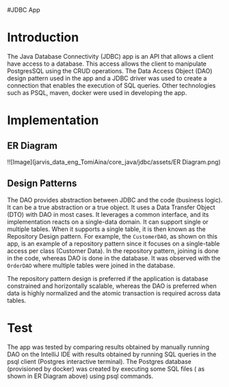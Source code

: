 #JDBC App

# Introduction
The Java Database Connectivity  (JDBC) app is an API that allows a client have access to a database.
This access allows the client to manipulate PostgresSQL using the CRUD operations.
The Data Access Object (DAO) design pattern used in the app and a JDBC driver was used to create a connection that enables the execution of SQL queries.
Other technologies such as PSQL, maven, docker were used in developing the app.
# Implementation 
## ER Diagram
!![Image](jarvis_data_eng_TomiAina/core_java/jdbc/assets/ER Diagram.png)

## Design Patterns
The DAO provides abstraction between JDBC and the code (business logic). It can be a true abstraction or a true object. It uses a Data Transfer Object (DTO) with DAO in most cases.
It leverages a common interface, and its implementation reacts on a single-data domain. It can support single or multiple tables. When it supports a single table, it is then known as the Repository Design pattern. For example, the ``CustomerDAO``, as shown on this app, is an example of a repository pattern since it focuses on a single-table access per class (Customer Data).
In the repository pattern, joining is done in the code, whereas DAO is done in the database. It was observed with the ``OrderDAO`` where multiple tables were joined in the database.

The repository pattern design is preferred if the application is database constrained and horizontally scalable, whereas the DAO is preferred when data is highly normalized and the atomic transaction is required across data tables.

# Test
The app was tested by comparing results obtained by manually running DAO on the IntelliJ IDE with results obtained by running SQL queries in the psql client (Postgres interactive terminal).
The Postgres database (provisioned by docker) was created by executing some SQL files ( as shown in ER Diagram above) using psql commands. 


